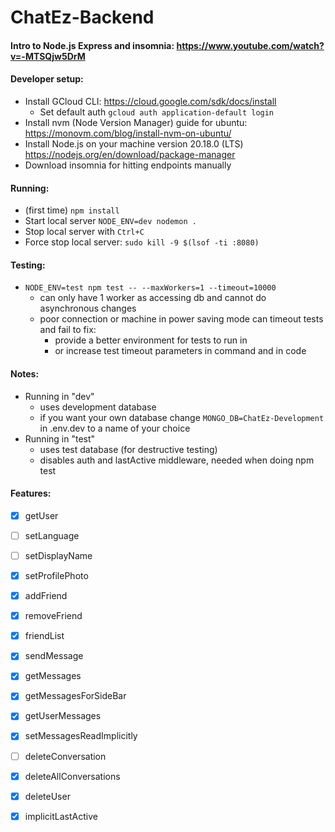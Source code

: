 # ChatEz-Backend

#### Intro to Node.js Express and insomnia: https://www.youtube.com/watch?v=-MTSQjw5DrM

#### Developer setup:
- Install GCloud CLI: https://cloud.google.com/sdk/docs/install
  - Set default auth `gcloud auth application-default login`
- Install nvm (Node Version Manager) guide for ubuntu: https://monovm.com/blog/install-nvm-on-ubuntu/
- Install Node.js on your machine version 20.18.0 (LTS) https://nodejs.org/en/download/package-manager
- Download insomnia for hitting endpoints manually

#### Running:
- (first time) `npm install`
- Start local server `NODE_ENV=dev nodemon .`
- Stop local server with `Ctrl+C`
- Force stop local server: `sudo kill -9 $(lsof -ti :8080)`

#### Testing: 
- `NODE_ENV=test npm test -- --maxWorkers=1 --timeout=10000`
  - can only have 1 worker as accessing db and cannot do asynchronous changes
  - poor connection or machine in power saving mode can timeout tests and fail to fix:
    - provide a better environment for tests to run in
    - or increase test timeout parameters in command and in code

#### Notes: 
- Running in "dev" 
  - uses development database
  - if you want your own database change `MONGO_DB=ChatEz-Development` in .env.dev to a name of your choice
- Running in "test" 
  - uses test database (for destructive testing)
  - disables auth and lastActive middleware, needed when doing npm test

#### Features:

- [x] getUser
- [ ] setLanguage
- [ ] setDisplayName
- [x] setProfilePhoto


- [x] addFriend
- [x] removeFriend
- [x] friendList


- [x] sendMessage
- [x] getMessages
- [x] getMessagesForSideBar
- [x] getUserMessages
- [x] setMessagesReadImplicitly


- [ ] deleteConversation
- [x] deleteAllConversations
- [x] deleteUser


- [x] implicitLastActive
